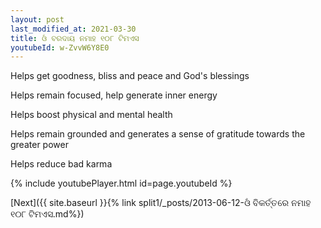 ```yaml
---
layout: post
last_modified_at: 2021-03-30
title: ଓଁ ବରଦାୟ ନମାହ ୧୦୮ ଟିମଏସ
youtubeId: w-ZvvW6Y8E0
---
```

 
 
Helps get goodness, bliss and peace and God's blessings
 
Helps remain focused, help generate inner energy 
 
Helps boost physical and mental health 
 
Helps remain grounded and generates a sense of gratitude towards the greater power 
 
Helps reduce bad karma
 
 
 
 


{% include youtubePlayer.html id=page.youtubeId %}
 
[Next]({{ site.baseurl }}{% link  split1/_posts/2013-06-12-ଓଁ ବିକର୍ତ୍ତରେ ନମାହ ୧୦୮ ଟିମଏସ.md%})
 
